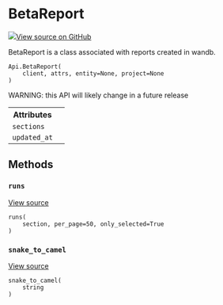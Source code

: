 # BetaReport

<!-- Insert buttons and diff -->


[![](https://www.tensorflow.org/images/GitHub-Mark-32px.png)View source on GitHub](https://www.github.com/wandb/client/tree/master/wandb/apis/public.py#L1829-L1879)




BetaReport is a class associated with reports created in wandb.

<pre class="devsite-click-to-copy prettyprint lang-py tfo-signature-link">
<code>Api.BetaReport(
    client, attrs, entity=None, project=None
)
</code></pre>



<!-- Placeholder for "Used in" -->

WARNING: this API will likely change in a future release



<!-- Tabular view -->
<table>
<tr><th>Attributes</th></tr>

<tr>
<td>
<code>sections</code>
</td>
<td>

</td>
</tr><tr>
<td>
<code>updated_at</code>
</td>
<td>

</td>
</tr>
</table>



## Methods

<h3 id="runs"><code>runs</code></h3>

<a target="_blank" href="https://www.github.com/wandb/client/tree/master/wandb/apis/public.py#L1854-L1875">View source</a>

<pre class="devsite-click-to-copy prettyprint lang-py tfo-signature-link">
<code>runs(
    section, per_page=50, only_selected=True
)
</code></pre>




<h3 id="snake_to_camel"><code>snake_to_camel</code></h3>

<a target="_blank" href="https://www.github.com/wandb/client/tree/master/wandb/apis/public.py#L528-L530">View source</a>

<pre class="devsite-click-to-copy prettyprint lang-py tfo-signature-link">
<code>snake_to_camel(
    string
)
</code></pre>






